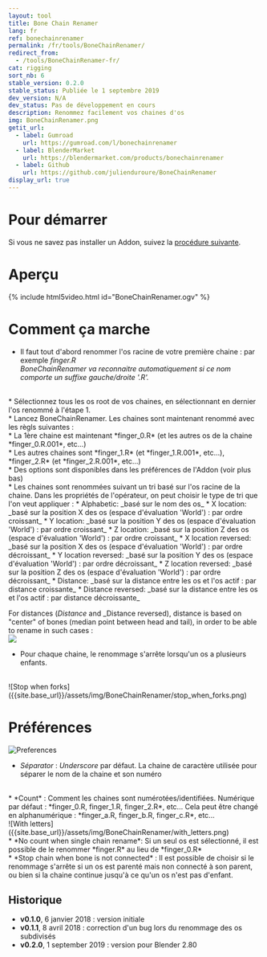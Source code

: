 ```yaml
---
layout: tool
title: Bone Chain Renamer
lang: fr
ref: bonechainrenamer
permalink: /fr/tools/BoneChainRenamer/
redirect_from:
  - /tools/BoneChainRenamer-fr/
cat: rigging
sort_nb: 6
stable_version: 0.2.0
stable_status: Publiée le 1 septembre 2019
dev_version: N/A
dev_status: Pas de développement en cours
description: Renommez facilement vos chaines d'os
img: BoneChainRenamer.png
getit_url:
  - label: Gumroad
    url: https://gumroad.com/l/bonechainrenamer
  - label: BlenderMarket
    url: https://blendermarket.com/products/bonechainrenamer
  - label: Github
    url: https://github.com/julienduroure/BoneChainRenamer
display_url: true
---
```


# Pour démarrer
Si vous ne savez pas installer un Addon, suivez la [procédure suivante][1].  

# Aperçu

{% include html5video.html id="BoneChainRenamer.ogv" %}

# Comment ça marche

* Il faut tout d'abord renommer l'os racine de votre première chaine : par exemple *finger.R*  
*BoneChainRenamer va reconnaitre automatiquement si ce nom comporte un suffixe gauche/droite '.R'.*  
<br/>
* Sélectionnez tous les os root de vos chaines, en sélectionnant en dernier l'os renommé à l'étape 1.  
<br/>
* Lancez BoneChainRenamer. Les chaines sont maintenant renommé avec les règls suivantes :  
<br/>
  * La 1ère chaine est maintenant *finger_0.R* (et les autres os de la chaine *finger_0.R.001*, etc...)  
<br/>
  * Les autres chaines sont *finger_1.R* (et *finger_1.R.001*, etc...), *finger_2.R* (et *finger_2.R.001*, etc...)  
<br/>
  * Des options sont disponibles dans les préférences de l'Addon (voir plus bas)  
<br/>
* Les chaines sont renommées suivant un tri basé sur l'os racine de la chaine. Dans les propriétés de l'opérateur, on peut choisir le type de tri que l'on veut appliquer :    
  * Alphabetic: _basé sur le nom des os_
  * X location: _basé sur la position X des os (espace d'évaluation 'World') : par ordre croissant_
  * Y location: _basé sur la position Y des os (espace d'évaluation 'World') : par ordre croissant_
  * Z location: _basé sur la position Z des os (espace d'évaluation 'World') : par ordre croissant_
  * X location reversed: _basé sur la position X des os (espace d'évaluation 'World') : par ordre décroissant_
  * Y location reversed: _basé sur la position Y des os (espace d'évaluation 'World') : par ordre décroissant_
  * Z location reversed: _basé sur la position Z des os (espace d'évaluation 'World') : par ordre décroissant_
  * Distance: _basé sur la distance entre les os et l'os actif : par distance croissante_
  * Distance reversed: _basé sur la distance entre les os et l'os actif : par distance décroissante_

For distances (_Distance_ and _Distance reversed), distance is based on "center" of bones (median point between head and tail), in order to be able to rename in such cases :  
![][2]
<br/>
  * Pour chaque chaine, le renommage s'arrête lorsqu'un os a plusieurs enfants.  
<br/>
![Stop when forks]({{site.base_url}}/assets/img/BoneChainRenamer/stop_when_forks.png)
<br/>

# Préférences

![Preferences]({{site.base_url}}/assets/img/BoneChainRenamer/preferences.png)

* *Séparator* : *Underscore* par défaut. La chaine de caractère utilisée pour séparer le nom de la chaine et son numéro  
<br/>
* *Count* : Comment les chaines sont numérotées/identifiées. Numérique par défaut : *finger_0.R, finger_1.R, finger_2.R*, etc...  
Cela peut être changé en alphanumérique : *finger_a.R, finger_b.R, finger_c.R*, etc...  
<br/>
![With letters]({{site.base_url}}/assets/img/BoneChainRenamer/with_letters.png)
<br/>
* *No count when single chain rename*: Si un seul os est sélectionné, il est possible de le renommer *finger.R* au lieu de *finger_0.R*  
<br/>
* *Stop chain when bone is not connected* : Il est possible de choisir si le renommage s'arrête si un os est parenté mais non connecté à son parent, ou bien si la chaine continue jusqu'à ce qu'un os n'est pas d'enfant.

## Historique
*  __v0.1.0__, 6 janvier 2018 : version initiale
*  __v0.1.1__, 8 avril 2018 : correction d'un bug lors du renommage des os subdivisés
*  __v0.2.0__, 1 september 2019 : version pour Blender 2.80


[1]: {{site.base_url}}/fr/AddonInstallation/
[2]: {{site.base_url}}/assets/img/BoneChainRenamer/by_distance.png
